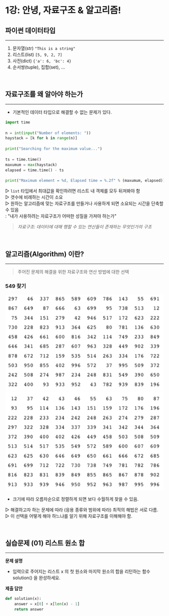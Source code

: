 # 1강: 안녕, 자료구조 & 알고리즘!

## 파이썬 데이터타입
___
1. 문자열(str) `"This is a string"`
2. 리스트(list) `[5, 9, 2, 7]`
3. 사전(dict) `{'a': 6, 'bc': 4}`
4. 순서쌍(tuple), 집합(set), ...

<br>

## 자료구조를 왜 알아야 하는가
___
- 기본적인 데이터 타입으로 해결할 수 없는 문제가 있다.
```python
import time

n = int(input("Number of elements: "))
haystack = [k for k in range(n)]

print("Searching for the maximum value...")

ts = time.time()
maxumum = max(haystack)
elapsed = time.time() - ts

print("Maximum element = %d, Elapsed time = %.2f" % (maxumum, elapsed))
```
▷ `list` 타입에서 최대값을 확인하려면 리스트 내 객체를 모두 뒤져봐야 함<br>
▷ 갯수에 비례하는 시간이 소요<br>
▷ 원하는 알고리즘에 맞는 자료구조를 만들거나 사용하게 되면 소요되는 시간을 단축할 수 있음<br>
: "내가 사용하려는 자료구조가 어떠한 성질을 가져야 하는가"
> *자료구조: 데이터에 대해 행할 수 있는 연산들이 존재하는 무엇인가의 구조*

<br>

## 알고리즘(Algorithm) 이란?
___
> 주어진 문제의 해결을 위한 자료구조와 연산 방법에 대한 선택

### 549 찾기

![정렬되지 않은 수열](img/Lect01/1-1.png)
![정렬된 수열](img/Lect01/1-2.png)

* 크기에 따라 오름차순으로 정렬하게 되면 보다 수월하게 찾을 수 있음.

▷ 해결하고자 하는 문제에 따라 (응용 종류와 범위에 따라) 최적의 해법은 서로 다름.<br>
▷ 이 선택을 어떻게 해야 하느냐를 알기 위해 자료구조를 이해해야 함.<br>

<br>

## 실습문제 (01) 리스트 원소 합
___
**문제 설명**<br>
- 입력으로 주어지는 리스트 x 의 첫 원소와 마지막 원소의 합을 리턴하는 함수 solution() 을 완성하세요.

**제출 답안**<br>
```python
def solution(x):
    answer = x[0] + x[len(x) - 1]
    return answer
```